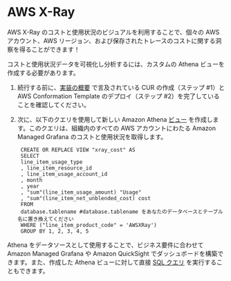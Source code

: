 # AWS X-Ray

AWS X-Ray のコストと使用状況のビジュアルを利用することで、個々の AWS アカウント、AWS リージョン、および保存されたトレースのコストに関する洞察を得ることができます！

コストと使用状況データを可視化し分析するには、カスタムの Athena ビューを作成する必要があります。

1. 続行する前に、[実装の概要][cid-implement] で言及されている CUR の作成（ステップ #1）と AWS Conformation Template のデプロイ（ステップ #2）を完了していることを確認してください。

2. 次に、以下のクエリを使用して新しい Amazon Athena [ビュー][view] を作成します。このクエリは、組織内のすべての AWS アカウントにわたる Amazon Managed Grafana のコストと使用状況を取得します。

        CREATE OR REPLACE VIEW "xray_cost" AS 
        SELECT
        line_item_usage_type
        , line_item_resource_id
        , line_item_usage_account_id
        , month
        , year
        , "sum"(line_item_usage_amount) "Usage"
        , "sum"(line_item_net_unblended_cost) cost
        FROM
        database.tablename #database.tablename をあなたのデータベースとテーブル名に置き換えてください
        WHERE ("line_item_product_code" = 'AWSXRay')
        GROUP BY 1, 2, 3, 4, 5

Athena をデータソースとして使用することで、ビジネス要件に合わせて Amazon Managed Grafana や Amazon QuickSight でダッシュボードを構築できます。また、作成した Athena ビューに対して直接 [SQL クエリ][sql-query] を実行することもできます。

[view]: https://athena-in-action.workshop.aws/30-basics/303-create-view.html
[sql-query]: https://docs.aws.amazon.com/ja_jp/athena/latest/ug/querying-athena-tables.html
[cid-implement]: ../../../guides/cost/cost-visualization/cost.md#implementation
